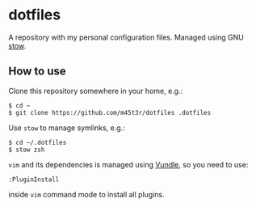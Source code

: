 # dotfiles
 
A repository with my personal configuration files. Managed using GNU [stow][stow].

## How to use

Clone this repository somewhere in your home, e.g.:

    $ cd ~
    $ git clone https://github.com/m45t3r/dotfiles .dotfiles

Use `stow` to manage symlinks, e.g.:

    $ cd ~/.dotfiles
    $ stow zsh

`vim` and its dependencies is managed using [Vundle][vundle], so you need to use:

    :PluginInstall

inside `vim` command mode to install all plugins.

[stow]: https://www.gnu.org/software/stow/
[vundle]: https://github.com/VundleVim/Vundle.vim
